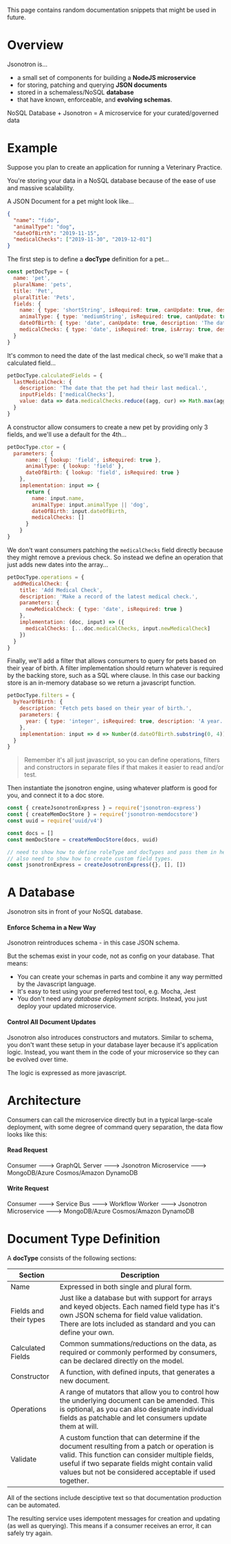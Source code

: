 This page contains random documentation snippets that might be used in future.

# Overview

Jsonotron is...
* a small set of components for building a **NodeJS microservice**
* for storing, patching and querying **JSON documents**
* stored in a schemaless/NoSQL **database**
* that have known, enforceable, and **evolving schemas**.

NoSQL Database + Jsonotron = A microservice for your curated/governed data

# Example

Suppose you plan to create an application for running a Veterinary Practice.

You're storing your data in a NoSQL database because of the ease of use and massive scalability.

A JSON Document for a pet might look like...

```JSON
{
  "name": "fido",
  "animalType": "dog",
  "dateOfBirth": "2019-11-15",
  "medicalChecks": ["2019-11-30", "2019-12-01"]
}
```

The first step is to define a **docType** definition for a pet...

```javascript
const petDocType = {
  name: 'pet',
  pluralName: 'pets',
  title: 'Pet',
  pluralTitle: 'Pets',
  fields: {
    name: { type: 'shortString', isRequired: true, canUpdate: true, description: 'The pet\'s name.' },
    animalType: { type: 'mediumString', isRequired: true, canUpdate: true, description: 'The type of animal.' },
    dateOfBirth: { type: 'date', canUpdate: true, description: 'The date of birth.' },
    medicalChecks: { type: 'date', isRequired: true, isArray: true, description: 'The date of birth.' }
  }
}
```

It's common to need the date of the last medical check, so we'll make that a calculated field... 

```javascript
petDocType.calculatedFields = {
  lastMedicalCheck: {
    description: 'The date that the pet had their last medical.',
    inputFields: ['medicalChecks'],
    value: data => data.medicalChecks.reduce((agg, cur) => Math.max(agg, cur), 0)
  }
}
```

A constructor allow consumers to create a new pet by providing only 3 fields, and we'll use a default for the 4th...

```javascript
petDocType.ctor = {
  parameters: {
      name: { lookup: 'field', isRequired: true },
      animalType: { lookup: 'field' },
      dateOfBirth: { lookup: 'field', isRequired: true }
    },
    implementation: input => {
      return {
        name: input.name,
        animalType: input.animalType || 'dog',
        dateOfBirth: input.dateOfBirth,
        medicalChecks: []
      }
    }
}
```

We don't want consumers patching the `medicalChecks` field directly because they might remove a previous check.  So instead we define an operation that just adds new dates into the array...

```javascript
petDocType.operations = {
  addMedicalCheck: {
    title: 'Add Medical Check',
    description: 'Make a record of the latest medical check.',
    parameters: {
      newMedicalCheck: { type: 'date', isRequired: true }
    },
    implementation: (doc, input) => ({
      medicalChecks: [...doc.medicalChecks, input.newMedicalCheck]
    })
  }
}
```

Finally, we'll add a filter that allows consumers to query for pets based on their year of birth.  A filter implementation should return whatever is required by the backing store, such as a SQL where clause.  In this case our backing store is an in-memory database so we return a javascript function.

```javascript
petDocType.filters = {
  byYearOfBirth: {
    description: 'Fetch pets based on their year of birth.',
    parameters: {
      year: { type: 'integer', isRequired: true, description: 'A year.' }
    },
    implementation: input => d => Number(d.dateOfBirth.substring(0, 4)) === input.year
  }
}
```

> Remember it's all just javascript, so you can define operations, filters and constructors in separate files if that makes it easier to read and/or test.

Then instantiate the jsonotron engine, using whatever platform is good for you, and connect it to a doc store.

```javascript
const { createJsonotronExpress } = require('jsonotron-express')
const { createMemDocStore } = require('jsonotron-memdocstore')
const uuid = require('uuid/v4')

const docs = []
const memDocStore = createMemDocStore(docs, uuid)

// need to show how to define roleType and docTypes and pass them in here.
// also need to show how to create custom field types.
const jsonotronExpress = createJosotronExpress({}, [], [])
```

# A Database

Jsonotron sits in front of your NoSQL database.

#### Enforce Schema in a New Way

Jsonotron reintroduces schema - in this case JSON schema.

But the schemas exist in your code, not as config on your database.  That means:
* You can create your schemas in parts and combine it any way permitted by the Javascript language.
* It's easy to test using your preferred test tool, e.g. Mocha, Jest
* You don't need any *database deployment scripts*.  Instead, you just deploy your updated microservice.


#### Control All Document Updates

Jsonotron also introduces constructors and mutators.  Similar to schema, you don't want these setup in your database layer because it's application logic.  Instead, you want them in the code of your microservice so they can be evolved over time.

The logic is expressed as more javascript.

# Architecture

Consumers can call the microservice directly but in a typical large-scale deployment, with some degree of command query separation, the data flow looks like this:

#### Read Request

Consumer ---> GraphQL Server ---> Jsonotron Microservice ---> MongoDB/Azure Cosmos/Amazon DynamoDB

#### Write Request

Consumer ---> Service Bus ---> Workflow Worker ---> Jsonotron Microservice ---> MongoDB/Azure Cosmos/Amazon DynamoDB

# Document Type Definition

A **docType** consists of the following sections:

|Section|Description|
|---|---|
|Name|Expressed in both single and plural form.|
|Fields and their types|Just like a database but with support for arrays and keyed objects.  Each named field type has it's own JSON schema for field value validation.  There are lots included as standard and you can define your own.|
|Calculated Fields|Common summations/reductions on the data, as required or commonly performed by consumers, can be declared directly on the model.|
|Constructor|A function, with defined inputs, that generates a new document.|
|Operations|A range of mutators that allow you to control how the underlying document can be amended.  This is optional, as you can also designate individual fields as patchable and let consumers update them at will.|
|Validate|A custom function that can determine if the document resulting from a patch or operation is valid.  This function can consider multiple fields, useful if two separate fields might contain valid values but not be considered acceptable if used together.|

All of the sections include desciptive text so that documentation production can be automated.

The resulting service uses idempotent messages for creation and updating (as well as querying).  This means if a consumer receives an error, it can safely try again.
